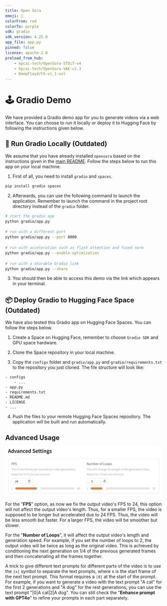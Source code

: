 ```yaml
---
title: Open Sora
emoji: 🎥
colorFrom: red
colorTo: purple
sdk: gradio
sdk_version: 4.25.0
app_file: app.py
pinned: false
license: apache-2.0
preload_from_hub:
    - hpcai-tech/OpenSora-STDiT-v4
    - hpcai-tech/OpenSora-VAE-v1.3
    - DeepFloyd/t5-v1_1-xxl
---
```



# 🕹 Gradio Demo

We have provided a Gradio demo app for you to generate videos via a web interface. You can choose to run it locally or deploy it to Hugging Face by following the instructions given below.

## 🚀 Run Gradio Locally (Outdated)

We assume that you have already installed `opensora` based on the instructions given in the [main README](../README.md). Follow the steps below to run this app on your local machine.

1. First of all, you need to install `gradio` and `spaces`.

```bash
pip install gradio spaces
```

2. Afterwards, you can use the following command to launch the application. Remember to launch the command in the project root directory instead of the `gradio` folder.

```bash
# start the gradio app
python gradio/app.py

# run with a different port
python gradio/app.py --port 8000

# run with acceleration such as flash attention and fused norm
python gradio/app.py --enable-optimization

# run with a sharable Gradio link
python gradio/app.py --share
```

3. You should then be able to access this demo via the link which appears in your terminal.

## 📦 Deploy Gradio to Hugging Face Space (Outdated)

We have also tested this Gradio app on Hugging Face Spaces. You can follow the steps below.

1. Create a Space on Hugging Face, remember to choose `Gradio SDK` and GPU space hardware.

2. Clone the Space repository in your local machine.

3. Copy the `configs` folder and `gradio/app.py` and `gradio/requirements.txt` to the repository you just cloned. The file structure will look like:

```text
- configs
    - ...
- app.py
- requirements.txt
- README.md
- LICENSE
- ...
```

4. Push the files to your remote Hugging Face Spaces repository. The application will be built and run automatically.

## Advanced Usage

![Gradio Demo](../assets/readme/gradio_advanced.png)

For the "**FPS**" option, as now we fix the output video's FPS to 24, this option will not affect the output video's length. Thus, for a smaller FPS, the video is supposed to be longer but accelerated due to 24 FPS. Thus, the video will be less smooth but faster. For a larger FPS, the video will be smoother but slower.

For the "**Number of Loops**", it will affect the output video's length and generation speed. For example, if you set the number of loops to 2, the output video will be twice as long as the original video. This is achieved by conditioning the next generation on 1/4 of the previous generated frames and then concatenating all the frames together.

A trick to give different text prompts for different parts of the video is to use the `|x|` symbol to separate the text prompts, where x is the start frame of the next text prompt. This format requires a `|0|` at the start of the prompt. For example, if you want to generate a video with the text prompt "A cat" for the first 2 generations and "A dog" for the rest generations, you can use the text prompt "|0|A cat|2|A dog". You can still check the "**Enhance prompt with GPT4o**" to refine your prompts in each part separately.
